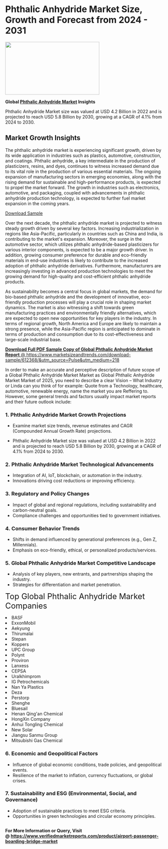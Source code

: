 <H1>Phthalic Anhydride Market Size, Growth and Forecast from 2024 - 2031</H1><img class="aligncenter size-medium wp-image-584254" src="https://thirdeyenews.in/wp-content/uploads/2024/09/Global-Market-Research-300x168.jpeg" alt="" width="300" height="168" /><p><strong>Global&nbsp;<a href="https://www.marketsizeandtrends.com/download-sample/612368/&amp;utm_source=Pulse&amp;utm_medium=218">Phthalic Anhydride Market</a> Insights</strong></p><p>Phthalic Anhydride Market size was valued at USD 4.2 Billion in 2022 and is projected to reach USD 5.8 Billion by 2030, growing at a CAGR of 4.1% from 2024 to 2030.</p><p><h2>Market Growth Insights</h2> <p>The phthalic anhydride market is experiencing significant growth, driven by its wide application in industries such as plastics, automotive, construction, and coatings. Phthalic anhydride, a key intermediate in the production of plasticizers, resins, and dyes, continues to witness increased demand due to its vital role in the production of various essential materials. The ongoing expansion of manufacturing sectors in emerging economies, along with the rising demand for sustainable and high-performance products, is expected to propel the market forward. The growth in industries such as electronics, automotive, and packaging, coupled with advancements in phthalic anhydride production technology, is expected to further fuel market expansion in the coming years.</p> <p><a href="#">Download Sample</a></p> <p>Over the next decade, the phthalic anhydride market is projected to witness steady growth driven by several key factors. Increasing industrialization in regions like Asia-Pacific, particularly in countries such as China and India, is contributing to the market's expansion. Moreover, the surge in the automotive sector, which utilizes phthalic anhydride-based plasticizers for various interior components, is expected to be a major growth driver. In addition, growing consumer preference for durable and eco-friendly materials in end-use industries is likely to contribute to the increased adoption of phthalic anhydride derivatives. Furthermore, manufacturers are increasingly investing in advanced production technologies to meet the growing demand for high-quality and cost-efficient phthalic anhydride products.</p> <p>As sustainability becomes a central focus in global markets, the demand for bio-based phthalic anhydride and the development of innovative, eco-friendly production processes will play a crucial role in shaping market dynamics. The market is also witnessing a shift towards green manufacturing practices and environmentally friendly alternatives, which are expected to open new opportunities for key players in the industry. In terms of regional growth, North America and Europe are likely to maintain a strong presence, while the Asia-Pacific region is anticipated to dominate in terms of production and consumption due to its cost-effectiveness and large-scale industrial base.</p> <p><a href="#"></p><p><span class=""><strong>Download Full PDF Sample Copy of Global Phthalic Anhydride Market Report</strong> @ <a href="https://www.marketsizeandtrends.com/download-sample/612368/&amp;utm_source=Pulse&amp;utm_medium=218" target="_blank">https://www.marketsizeandtrends.com/download-sample/612368/&amp;utm_source=Pulse&amp;utm_medium=218</a></span></p><p>In order to make an accurate and perceptive description of future scope of a Global&nbsp;Phthalic Anhydride Market Market as Global&nbsp;Phthalic Anhydride Market Market of 2025, you need to describe a clear Vision &ndash; What Industry or Linda can you think of for example: Quote from a Technology, healthcare, automotive, renewable energy, name the market you are Reffering to. However, some general trends and factors usually impact market reports and their future outlook include:</p><h3>1.&nbsp;<strong>Phthalic Anhydride Market Growth Projections</strong></h3><ul><li>Examine market size trends, revenue estimates and CAGR (Compounded Annual Growth Rate) projections.</li><li><p>Phthalic Anhydride Market size was valued at USD 4.2 Billion in 2022 and is projected to reach USD 5.8 Billion by 2030, growing at a CAGR of 4.1% from 2024 to 2030.</p></li></ul><h3>2.&nbsp;<strong>Phthalic Anhydride Market Technological Advancements</strong></h3><ul><li>Integration of AI, IoT, blockchain, or automation in the industry.</li><li>Innovations driving cost reductions or improving efficiency.</li></ul><h3>3.&nbsp;<strong>Regulatory and Policy Changes</strong></h3><ul><li>Impact of global and regional regulations, including sustainability and carbon-neutral goals.</li><li>Compliance challenges and opportunities tied to government initiatives.</li></ul><h3>4.&nbsp;<strong>Consumer Behavior Trends</strong></h3><ul><li>Shifts in demand influenced by generational preferences (e.g., Gen Z, Millennials).</li><li>Emphasis on eco-friendly, ethical, or personalized products/services.</li></ul><h3>5.&nbsp;<strong>Global Phthalic Anhydride Market Competitive Landscape</strong></h3><ul><li>Analysis of key players, new entrants, and partnerships shaping the industry.</li><li>Strategies for differentiation and market penetration.</li></ul><p data-pm-slice="1 1 []"><span style="color: inherit; font-family: inherit; font-size: 25px;">Top Global Phthalic Anhydride Market Companies</span></p><div class="" data-test-id=""><p><li>BASF</li><li> ExxonMobil</li><li> Aekyung</li><li> Thirumalai</li><li> Stepan</li><li> Koppers</li><li> UPC Group</li><li> Polynt</li><li> Proviron</li><li> Lanxess</li><li> CEPSA</li><li> Uralkhimprom</li><li> IG Petrochemicals</li><li> Nan Ya Plastics</li><li> Deza</li><li> Perstorp</li><li> Shenghe</li><li> Bluesail</li><li> Henan Qing'an Chemical</li><li> HongXin Company</li><li> Anhui Tongling Chemical</li><li> New Solar</li><li> Jiangsu Sanmu Group</li><li> Mitsubishi Gas Chemical</li></p></div><h3>6.&nbsp;<strong>Economic and Geopolitical Factors</strong></h3><ul><li>Influence of global economic conditions, trade policies, and geopolitical events.</li><li>Resilience of the market to inflation, currency fluctuations, or global crises.</li></ul><h3>7.&nbsp;<strong>Sustainability and ESG (Environmental, Social, and Governance)</strong></h3><ul><li>Adoption of sustainable practices to meet ESG criteria.</li><li>Opportunities in green technologies and circular economy principles.</li></ul><h2><strong style="font-size: 14px;">For More Information or Query, Visit @&nbsp;</strong><a style="background-color: #ffffff; font-size: 14px;" href="https://www.marketsizeandtrends.com/report/phthalic-anhydride-market/" target="_blank">https://www.verifiedmarketreports.com/product/airport-passenger-boarding-bridge-market</a></h2>
